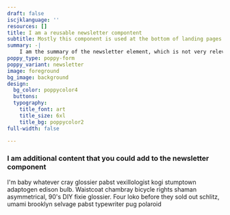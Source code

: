 ```yaml
---
draft: false
iscjklanguage: ''
resources: []
title: I am a reusable newsletter compontent
subtitle: Mostly this component is used at the bottom of landing pages and the homepage
summary: -|
    I am the summary of the newsletter element, which is not very relevant
poppy_type: poppy-form
poppy_variant: newsletter
image: foreground
bg_image: background
design:
  bg_color: poppycolor4
  buttons:
  typography:
    title_font: art
    title_size: 6xl
    title_bg: poppycolor2
full-width: false

---
```

### I am additional content that you could add to the newsletter component

I'm baby whatever cray glossier pabst vexillologist kogi stumptown adaptogen edison bulb.
Waistcoat chambray bicycle rights shaman asymmetrical, 90's DIY fixie glossier.
Four loko before they sold out schlitz, umami brooklyn selvage pabst typewriter pug polaroid

